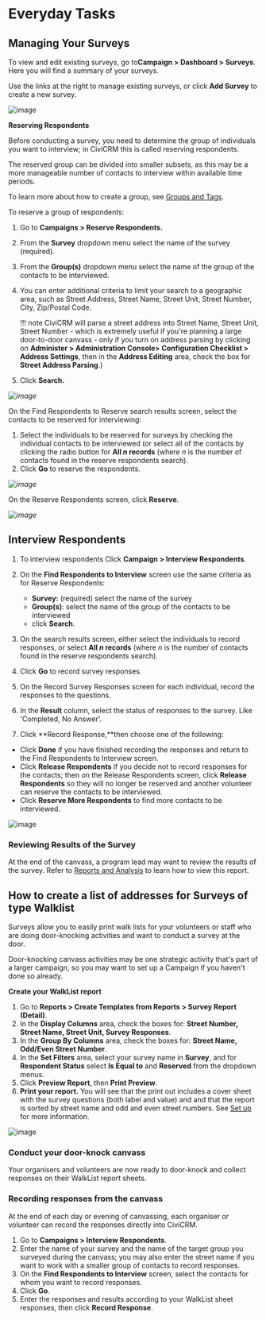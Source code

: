 # Everyday Tasks

## Managing Your Surveys

To view and edit existing surveys, go to**Campaign > Dashboard >
Surveys**. Here you will find a summary of your surveys.

Use the links at the right to manage existing surveys, or click **Add
Survey** to create a new survey. 

![image](../img/survey_everyday_dashboard.png)

**Reserving Respondents**

Before conducting a survey, you need to determine the group of
individuals you want to interview; in CiviCRM this is called reserving
respondents.

The reserved group can be divided into smaller subsets, as this may be a
more manageable number of contacts to interview within available time
periods.

To learn more about how to create a group, see [Groups and Tags](../organising-your-data/groups-and-tags.md). 

To reserve a group of respondents:

1.  Go to **Campaigns > Reserve Respondents.**
2.  From the **Survey** dropdown menu select the name of the
    survey (required).
3.  From the **Group(s)** dropdown menu select the name of the group of
    the contacts to be interviewed.
4.  You can enter additional criteria to limit your search to a
    geographic area, such as Street Address, Street Name, Street Unit,
    Street Number, City, Zip/Postal Code.
    
    !!! note
        CiviCRM will parse a street address into Street Name, Street Unit, 
        Street Number - which is extremely useful if you're planning a large 
        door-to-door canvass - only if you turn on address parsing by clicking 
        on **Administer > Administration Console> Configuration Checklist > 
        Address Settings**, then in the **Address Editing** area, check the box 
        for **Street Address Parsing**.)
        
5.  Click **Search.**

*![image](../img/survey_reserve_findrespondents_search.png)*

On the Find Respondents to Reserve search results screen, select the
contacts to be reserved for interviewing:

1.  Select the individuals to be reserved for surveys by checking the
    individual contacts to be interviewed (or select all of the contacts
    by clicking the radio button for **All *n* records** (where *n* is
    the number of contacts found in the reserve respondents search).
2.  Click **Go** to reserve the respondents.

*![image](../img/survey_reserve_findrespondents_results.png)*



On the Reserve Respondents screen, click **Reserve**.

*![image](../img/survey_reserverespondents.png)*

## Interview Respondents

1.  To interview respondents Click **Campaign > Interview
    Respondents**.
2.  On the **Find Respondents to Interview** screen use the same
    criteria as for Reserve Respondents:

     -   **Survey:** (required) select the name of the survey
     -   **Group(s)**: select the name of the group of the contacts to be
        interviewed
     -   click **Search**.

1.  On the search results screen, either select the individuals to
    record responses, or select **All *n* records** (where *n* is the
    number of contacts found in the reserve respondents search).
2.  Click **Go** to record survey responses. 
     
3.  On the Record Survey Responses screen for each individual, record
    the responses to the questions. 
4.  In the **Result** column, select the status of responses to the
    survey. Like 'Completed, No Answer'. 
5.  Click **Record Response,**then choose one of the following:

 -   Click **Done** if you have finished recording the responses and
     return to the Find Respondents to Interview screen. 
 -   Click **Release Respondents** if you decide not to record
     responses for the contacts; then on the Release Respondents
     screen, click **Release Respondents** so they will no longer be
     reserved and another volunteer can reserve the contacts to be
     interviewed.
 -   Click **Reserve More Respondents** to find more contacts to be
     interviewed.

![image](../img/record_survey_responses.png)

### Reviewing Results of the Survey

At the end of the canvass, a program lead may want to review the results of the survey. Refer to [Reports and Analysis](reports-and-analysis.md) to learn how to view this report.

## How to create a list of addresses for Surveys of type Walklist

Surveys allow you to easily print walk lists for your volunteers or
staff who are doing door-knocking activities and want to conduct a
survey at the door.

Door-knocking canvass activities may be one strategic activity that's
part of a larger campaign, so you may want to set up a Campaign if you
haven't done so already. 

**Create your WalkList report**

1.  Go to **Reports > Create Templates from Reports > Survey Report
    (Detail)**.
2.  In the **Display Columns** area, check the boxes for: **Street
    Number, Street Name, Street Unit, Survey Responses**.
3.  In the **Group By Columns** area, check the boxes for: **Street
    Name, Odd/Even Street Number**.
4.  In the **Set Filters** area, select your survey name in **Survey**,
    and for **Respondent Status** select **Is Equal
    to** and **Reserved** from the dropdown menus.
5.  Click **Preview Report**, then **Print Preview**.   
6.  **Print your report.** You will see that the print out includes a cover sheet with the survey questions (both label and value) and and that the report is sorted by street name and odd and even street numbers. See [Set up](set-up.md) for more information. 

![image](../img/walklist_cover_sheet.png)

### Conduct your door-knock canvass

Your organisers and volunteers are now ready to door-knock and collect
responses on their WalkList report sheets. 

### Recording responses from the canvass

At the end of each day or evening of canvassing, each organiser or
volunteer can record the responses directly into CiviCRM.

1.  Go to **Campaigns > Interview Respondents**.
2.  Enter the name of your survey and the name of the target group you
    surveyed during the canvass; you may also enter the street name if
    you want to work with a smaller group of contacts to record
    responses. 
3.  On the **Find Respondents to Interview** screen, select the contacts
    for whom you want to record responses.
4.  Click **Go**.
5.  Enter the responses and results according to your WalkList sheet
    responses, then click **Record Response**. 


